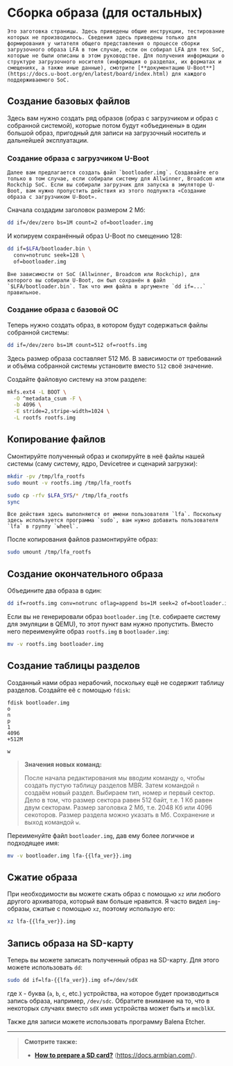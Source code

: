 # Сборка образа (для остальных)

```admonish warning title="Внимание"
Это заготовка страницы. Здесь приведены общие инструкции, тестирование которых не производилось. Сведения здесь приведены только для формирования у читателя общего представления о процессе сборки загрузочного образа LFA в том случае, если он собирал LFA для тех SoC, которые не были описаны в этом руководстве. Для получения информации о структуре загрузочного носителя (информация о разделах, их форматах и смещениях, а также иные данные), смотрите [**документацию U-Boot**](https://docs.u-boot.org/en/latest/board/index.html) для каждого поддерживаемого SoC.
```

## Создание базовых файлов

Здесь вам нужно создать ряд образов (образ с загрузчиком и образ с собранной системой), которые потом будут «объединены» в один большой образ, пригодный для записи на загрузочный носитель и дальнейшей эксплуатации.

### Создание образа с загрузчиком U-Boot

```admonish warning title="Важно"
Далее вам предлагается создать файл `bootloader.img`. Создавайте его только в том случае, если собирали систему для Allwinner, Broadcom или Rockchip SoC. Если вы собирали загрузчик для запуска в эмуляторе U-Boot, вам нужно пропустить действия из этого подпункта «Создание образа с загрузчиком U-Boot».
```

Сначала создадим заголовок размером 2 Мб:

```bash
dd if=/dev/zero bs=1M count=2 of=bootloader.img
```

И копируем сохранённый образ U-Boot по смещению 128:

```bash
dd if=$LFA/bootloader.bin \
  conv=notrunc seek=128 \
  of=bootloader.img
```

```admonish warning title="Внимание"
Вне зависимости от SoC (Allwinner, Broadcom или Rockchip), для которого вы собирали U-Boot, он был сохранён в файл `$LFA/bootloader.bin`. Так что имя файла в аргументе `dd if=...` правильное.
```

### Создание образа с базовой ОС

Теперь нужно создать образ, в котором будут содержаться файлы собранной системы:

```bash
dd if=/dev/zero bs=1M count=512 of=rootfs.img
```

Здесь размер образа составляет 512 Мб. В зависимости от требований и объёма собранной системы установите вместо `512` своё значение.

Создайте файловую систему на этом разделе:

```bash
mkfs.ext4 -L BOOT \
  -O ^metadata_csum -F \
  -b 4096 \
  -E stride=2,stripe-width=1024 \
  -L rootfs rootfs.img
```

## Копирование файлов

Смонтируйте полученный образ и скопируйте в неё файлы нашей системы (саму систему, ядро, Devicetree и сценарий загрузки):

```bash
mkdir -pv /tmp/lfa_rootfs
sudo mount -v rootfs.img /tmp/lfa_rootfs

sudo cp -rfv $LFA_SYS/* /tmp/lfa_rootfs
sync
```

```admonish warning title="Внимание"
Все действия здесь выполняются от имени пользователя `lfa`. Поскольку здесь используется программа `sudo`, вам нужно добавить пользователя `lfa` в группу `wheel`.
```

После копирования файлов размонтируйте образ:

```bash
sudo umount /tmp/lfa_rootfs
```

## Создание окончательного образа

Объедините два образа в один:

```bash
dd if=rootfs.img conv=notrunc oflag=append bs=1M seek=2 of=bootloader.img
```

Если вы не генерировали образ `bootloader.img` (т.е. собираете систему для эмуляции в QEMU), то этот пункт вам нужно пропустить. Вместо него переименуйте образ `rootfs.img` в `bootloader.img`:

```bash
mv -v rootfs.img bootloader.img
```

## Создание таблицы разделов

Созданный нами образ нерабочий, поскольку ещё не содержит таблицу разделов. Создайте её с помощью `fdisk`:

```fdisk
fdisk bootloader.img
o
n
p
1
4096
+512M

w
```

> **Значения новых команд:**
>
> После начала редактирования мы вводим команду `o`, чтобы создать пустую таблицу разделов MBR. Затем командой `n` создаём новый раздел. Выбираем тип, номер и первый сектор. Дело в том, что размер сектора равен 512 байт, т.е. 1 Кб равен двум секторам. Размер заголовка 2 Мб, т.е. 2048 Кб или 4096 секоторов. Размер раздела можно указать в Мб. Сохранение и выход командой `w`.

Переименуйте файл `bootloader.img`, дав ему более логичное и подходящее имя:

```bash
mv -v bootloader.img lfa-{{lfa_ver}}.img
```

## Сжатие образа

При необходимости вы можете сжать образ с помощью `xz` или любого другого архиватора, который вам больше нравится. Я часто видел `img`-образы, сжатые с помощью `xz`, поэтому использую его:

```bash
xz lfa-{{lfa_ver}}.img
```

## Запись образа на SD-карту

Теперь вы можете записать полученный образ на SD-карту. Для этого можете использовать `dd`:

```bash
sudo dd if=lfa-{{lfa_ver}}.img of=/dev/sdX
```

где `X` - буква (`a`, `b`, `c`, etc.) устройства, на которое будет производиться запись образа, например, `/dev/sdc`. Обратите внимание на то, что в некоторых случаях вместо `sdX` имя устройства может быть и `mmcblkX`.

Также для записи можете использовать программу Balena Etcher.

---

> **Смотрите также:**
>
> - [**How to prepare a SD card?**](https://docs.armbian.com/User-Guide_Getting-Started/#how-to-prepare-a-sd-card) (<https://docs.armbian.com/>).

